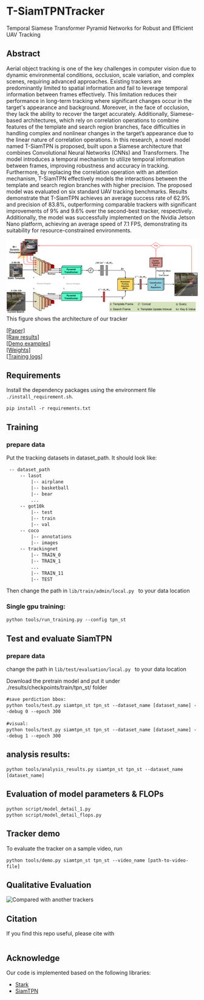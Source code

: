 # T-SiamTPNTracker
Temporal Siamese Transformer Pyramid Networks for Robust and Efficient UAV Tracking

## Abstract

Aerial object tracking is one of the key challenges in computer vision due to dynamic environmental conditions, occlusion, scale variation, and complex scenes, requiring advanced approaches. Existing trackers are predominantly limited to spatial information and fail to leverage temporal information between frames effectively. This limitation reduces their performance in long-term tracking where significant changes occur in the target's appearance and background. Moreover, in the face of occlusion, they lack the ability to recover the target accurately. Additionally, Siamese-based architectures, which rely on correlation operations to combine features of the template and search region branches, face difficulties in handling complex and nonlinear changes in the target’s appearance due to the linear nature of correlation operations. In this research, a novel model named T-SiamTPN is proposed, built upon a Siamese architecture that combines Convolutional Neural Networks (CNNs) and Transformers. The model introduces a temporal mechanism to utilize temporal information between frames, improving robustness and accuracy in tracking. Furthermore, by replacing the correlation operation with an attention mechanism, T-SiamTPN effectively models the interactions between the template and search region branches with higher precision. The proposed model was evaluated on six standard UAV tracking benchmarks. Results demonstrate that T-SiamTPN achieves an average success rate of 62.9% and precision of 83.8%, outperforming comparable trackers with significant improvements of 9% and 9.6% over the second-best tracker, respectively. Additionally, the model was successfully implemented on the Nvidia Jetson Nano platform, achieving an average speed of 7.1 FPS, demonstrating its suitability for resource-constrained environments. 

![Precision-fps curve](imgs/architecture.png)
This figure shows the architecture of our tracker

[\[Paper\]](https://arxiv.org/abs/2110.08822)  
[\[Raw results\]](https://drive.google.com/drive/folders/1y1PmKakoFSbsCYx4bRwYCFDMOdiU-sZi?usp=sharing)   
[\[Demo examples\]](https://drive.google.com/drive/folders/1QUn6HPVdNEwVeKrLSAlKs2pYWznYXgel?usp=sharing)  
[\[Weights\]](https://drive.google.com/drive/folders/1JhSDKl2X0juaInFwIlD1bILGowq4l2fa?usp=sharing)  
[\[Training logs\]](https://drive.google.com/drive/folders/1tPP0s88oAtONEjVDw1XhiZ_Hy7d34WsB?usp=sharing)

## Requirements
Install the dependency packages using the environment file  `./install_requirement.sh`.

```
pip install -r requirements.txt
```

## Training

### prepare data

Put the tracking datasets in dataset_path. It should look like:
   ```
    -- dataset_path
        -- lasot
            |-- airplane
            |-- basketball
            |-- bear
            ...
        -- got10k
            |-- test
            |-- train
            |-- val
        -- coco
            |-- annotations
            |-- images
        -- trackingnet
            |-- TRAIN_0
            |-- TRAIN_1
            ...
            |-- TRAIN_11
            |-- TEST
   ```

Then change the path in `lib/train/admin/local.py ` to your data location



### Single gpu training:

```
python tools/run_training.py --config tpn_st
```


## Test and evaluate SiamTPN

### prepare data
change the path in `lib/test/evaluation/local.py ` to your data location

Download the pretrain model and put it under ./results/checkpoints/train/tpn_st/ folder

```
#save perdiction bbox:
python tools/test.py siamtpn_st tpn_st --dataset_name [dataset_name] --debug 0 --epoch 300

#visual:
python tools/test.py siamtpn_st tpn_st --dataset_name [dataset_name] --debug 1 --epoch 300
```

## analysis results:

```
python tools/analysis_results.py siamtpn_st tpn_st --dataset_name [dataset_name] 
```

## Evaluation of model parameters & FLOPs
```
python script/model_detail_1.py
python script/model_detail_flops.py
```

## Tracker demo
To evaluate the tracker on a sample video, run
```
python tools/demo.py siamtpn_st tpn_st --video_name [path-to-video-file] 
```

## Qualitative Evaluation

![Compared with another trackers](imgs/Qualitative.png)


## Citation
If you find this repo useful, please cite with
```

```


## Acknowledge
Our code is implemented based on the following libraries:
* [Stark](https://github.com/researchmm/Stark)
* [SiamTPN](https://github.com/RISC-NYUAD/SiamTPNTracker)





